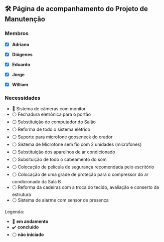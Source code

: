 ## 🛠️ Página de acompanhamento do Projeto de Manutenção

### Membros 

- [x] **Adriano**
- [x] **Diógenes**
- [x] **Eduardo**
- [x] **Jorge**
- [x] **William**


### Necessidades 

- :arrows_counterclockwise: Sistema de câmeras com monitor
- :white_circle: Fechadura eletrônica para o portão
- :white_circle: Substituição do computador do Salão
- :white_circle: Reforma de todo o sistema elétrico
- :white_circle: Suporte para microfone gooseneck do orador
- :white_circle: Sistema de Microfone sem fio com 2 unidades (microfones)
- :white_circle: Substituição dos aparelhos de ar condicionado
- :white_circle: Subsituição de todo o cabeamento do som
- :white_circle: Colocação de película de segurança recomendada pelo escritório
- :white_circle: Colocação de uma grade de proteção para o compressor do ar condicionado da Sala B
- :white_circle: Reforma da cadeiras com a troca do tecido, avaliação e conserto da estrutura
- :white_circle: Sistema de alarme com sensor de presença

Legenda:
- :arrows_counterclockwise: **em andamento**
- :heavy_check_mark: **concluído**
- :white_circle: **não iniciado**

